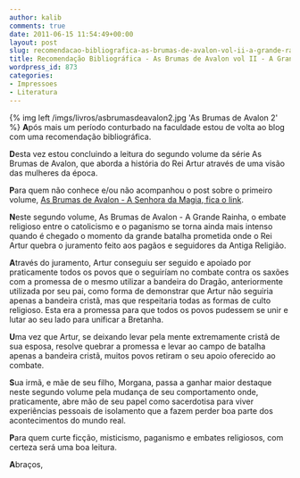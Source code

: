 ```yaml
---
author: kalib
comments: true
date: 2011-06-15 11:54:49+00:00
layout: post
slug: recomendacao-bibliografica-as-brumas-de-avalon-vol-ii-a-grande-rainha
title: Recomendação Bibliográfica - As Brumas de Avalon vol II - A Grande Rainha
wordpress_id: 873
categories:
- Impressoes
- Literatura
---
```

{% img left /imgs/livros/asbrumasdeavalon2.jpg 'As Brumas de Avalon 2' %}
**A**pós mais um período conturbado na faculdade estou de volta ao blog com uma recomendação bibliográfica.

**D**esta vez estou concluindo a leitura do segundo volume da série As Brumas de Avalon, que aborda a história do Rei Artur através de uma visão das mulheres da época.

**P**ara quem não conhece e/ou não acompanhou o post sobre o primeiro volume, <a href="http://blog.marcelocavalcante.net/blog/2010/12/20/recomendacao-bibliografica-as-brumas-de-avalon-vol-i-a-senhora-da-magia/" target="_blank">As Brumas de Avalon - A Senhora da Magia, fica o link</a>.

**N**este segundo volume, As Brumas de Avalon - A Grande Rainha, o embate religioso entre o catolicismo e o paganismo se torna ainda mais intenso quando é chegado o momento da grande batalha prometida onde o Rei Artur quebra o juramento feito aos pagãos e seguidores da Antiga Religião.

**A**través do juramento, Artur conseguiu ser seguido e apoiado por praticamente todos os povos que o seguiríam no combate contra os saxões com a promessa de o mesmo utilizar a bandeira do Dragão, anteriormente utilizada por seu pai, como forma de demonstrar que Artur não seguiria apenas a bandeira cristã, mas que respeitaria todas as formas de culto religioso. Esta era a promessa para que todos os povos pudessem se unir e lutar ao seu lado para unificar a Bretanha.

**U**ma vez que Artur, se deixando levar pela mente extremamente cristã de sua esposa, resolve quebrar a promessa e levar ao campo de batalha apenas a bandeira cristã, muitos povos retiram o seu apoio oferecido ao combate.

**S**ua irmã, e mãe de seu filho, Morgana, passa a ganhar maior destaque neste segundo volume pela mudança de seu comportamento onde, praticamente, abre mão de seu papel como sacerdotisa para viver experiências pessoais de isolamento que a fazem perder boa parte dos acontecimentos do mundo real.

**P**ara quem curte ficção, misticismo, paganismo e embates religiosos, com certeza será uma boa leitura.

**A**braços,